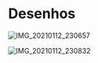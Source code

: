 # Desenhos

![IMG_20210112_230657](https://user-images.githubusercontent.com/95919813/153791891-8290363d-1819-4b88-99f1-4c16f2854519.jpg)

![IMG_20210112_230832](https://user-images.githubusercontent.com/95919813/153791963-06b21fd0-e598-4ce3-89f8-281d1537f81e.jpg)
